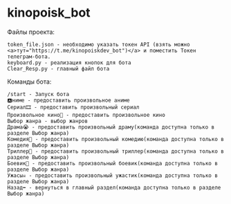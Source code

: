 # kinopoisk_bot
Файлы проекта:

    token_file.json - необходимо указать токен API (взять можно <a>тут="https://t.me/kinopoiskdev_bot")</a> и поместить Токен телеграм-бота.
    keyboard.py - реализация кнопок для бота
    Clear_Resp.py - главный файл бота
    

Команды бота:

    /start - Запуск бота
    🅰️ниме - предоставить произвольное аниме
    Сериал🎞 - предоставить произвольный сериал
    Произвольное кино🎥 - предоставить произвольное кино
    Выбор жанра - выбор жанров
    Драма😭 - предоставить произвольный драму(команда доступна только в разделе Выбор жанра)
    Комедия🤣 - предоставить произвольный комедию(команда доступна только в разделе Выбор жанра)
    Триллер🫣 - предоставить произвольный триллер(команда доступна только в разделе Выбор жанра)
    Боевик🤯 - предоставить произвольный боевик(команда доступна только в разделе Выбор жанра)
    Ужасы☠️ - предоставить произвольный ужастик(команда доступна только в разделе Выбор жанра)
    Назад⬅️ - вернуться в главный раздел(команда доступна только в разделе Выбор жанра)
